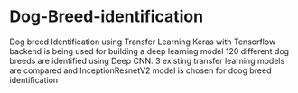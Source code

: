 # Dog-Breed-identification
Dog breed Identification using Transfer Learning
Keras with Tensorflow backend is being used for building a deep learning model
120 different dog breeds are identified using Deep CNN.
3 existing transfer learning models are compared and InceptionResnetV2 model is chosen for doog breed identification
